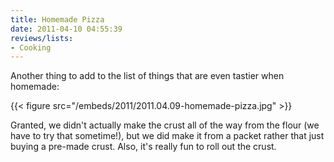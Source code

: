 ```yaml
---
title: Homemade Pizza
date: 2011-04-10 04:55:39
reviews/lists:
- Cooking
---
```

Another thing to add to the list of things that are even tastier when homemade:

{{< figure src="/embeds/2011/2011.04.09-homemade-pizza.jpg" >}}

Granted, we didn't actually make the crust all of the way from the flour (we have to try that sometime!), but we did make it from a packet rather that just buying a pre-made crust. Also, it's really fun to roll out the crust.